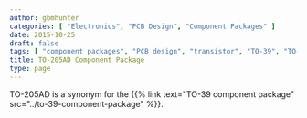 ```yaml
---
author: gbmhunter
categories: [ "Electronics", "PCB Design", "Component Packages" ]
date: 2015-10-25
draft: false
tags: [ "component packages", "PCB design", "transistor", "TO-39", "TO-205AD" ]
title: TO-205AD Component Package
type: page
---
```


TO-205AD is a synonym for the {{% link text="TO-39 component package" src="../to-39-component-package" %}}.
